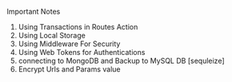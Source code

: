 Important Notes

1. Using Transactions in Routes Action
2. Using Local Storage
3. Using Middleware For Security
4. Using Web Tokens for Authentications
5. connecting to MongoDB and Backup to MySQL DB [sequleize]
6. Encrypt Urls and Params value